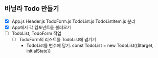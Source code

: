## 바닐라 Todo 만들기

- [x] App.js Header.js TodoForm.js TodoList.js TodoListItem.js 분리
- [x] App에서 각 컴포넌트들 불러오기
- [ ] TodoList, TodoForm 작업
    -[ ] TodoForm의 리스트를 TodoList에 넘기기
        - TodoList를 변수에 담기. const TodoList = new TodoList({$target, initialState})